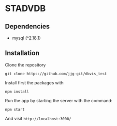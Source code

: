 # STADVDB 
## Dependencies
+ mysql (^2.18.1)

## Installation
Clone the repository
```
git clone https://github.com/jjg-git/dbvis_test
```

Install first the packages with
```
npm install
```

Run the app by starting the server with the command:
```
npm start
```

And visit `http://localhost:3000/`
